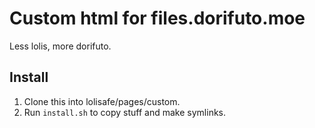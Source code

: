 # Custom html for files.dorifuto.moe  
Less lolis, more dorifuto.

## Install  
1. Clone this into lolisafe/pages/custom.
2. Run `install.sh` to copy stuff and make symlinks.

